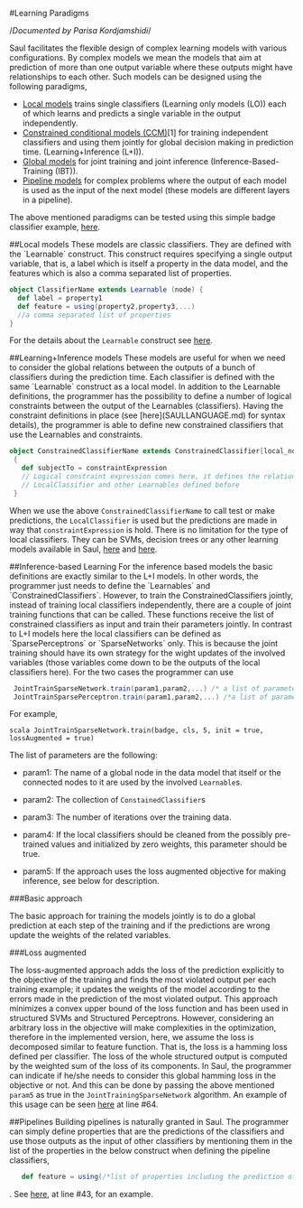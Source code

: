 

#Learning Paradigms

/*Documented by Parisa Kordjamshidi*/

Saul facilitates the flexible design of complex learning models with various configurations.
By complex models we mean the models that aim at prediction of more than one output variable where these outputs might have relationships to each other.
Such models can be designed using the following paradigms,

   * [Local models](#local) trains single classifiers (Learning only models (LO)) each of which learns and predicts a single variable in the output independently.
   * [Constrained conditional models (CCM)](#L+I)[1] for training independent classifiers and using them jointly for global decision making in prediction time. (Learning+Inference (L+I)).
   * [Global models](#IBT) for joint training and joint inference (Inference-Based-Training (IBT)).
   * [Pipeline models](#pipeline) for complex problems where the output of each model is used as the input of the next model (these models are different layers in a pipeline).

The above mentioned paradigms can be tested using this simple badge classifier example, [here](saul-examples/src/main/scala/edu/illinois/cs/cogcomp/saulexamples/Badge/BagesApp.scala).

<a name="local">
##Local models
These models are classic classifiers. They are defined with the `Learnable` construct. This construct requires specifying a single output variable, that is, a label which is itself a property in the data model, and the features which is also a
 comma separated list of properties.

 ```scala
 object ClassifierName extends Learnable (node) {
   def label = property1
   def feature = using(property2,property3,...)
   //a comma separated list of properties
 }
 ```

 For the details about the `Learnable` construct see [here](SAULLANGUAGE.md).

<a name="L+I">
##Learning+Inference models
These models are useful for when we need to consider the global relations between the outputs of a bunch of classifiers during the
prediction time. Each classifier is defined with the same `Learnable` construct as a local model. In addition to the Learnable definitions, the programmer
has the possibility to define a number of logical constraints between the output of the Learnables (classifiers).
Having the constraint definitions in place (see [here](SAULLANGUAGE.md) for syntax details), the programmer is able to define
new constrained classifiers that use the Learnables and constraints.

```scala
object ConstrainedClassifierName extends ConstrainedClassifier[local_node_type,global_node_type](LocalClassifier)
 {
   def subjectTo = constraintExpression
   // Logical constraint expression comes here, it defines the relations between the
   // LocalClassifier and other Learnables defined before
 }
 ```
When we use the above `ConstrainedClassifierName` to call test or make predictions, the `LocalClassifier` is used
but the predictions are made in way that `constraintExpression` is hold. There is no limitation for the type of local classifiers.
They can be SVMs, decision trees or any other learning models available in Saul, [here](https://github.com/IllinoisCogComp/lbjava/blob/master/lbjava/doc/ALGORITHMS.md)
                                                                                  and [here](https://github.com/IllinoisCogComp/saul/blob/master/saul-core/src/main/java/edu/illinois/cs/cogcomp/saul/learn/SaulWekaWrapper.md).

<a name="IBT">
##Inference-based Learning
For the inference based models the basic definitions are exactly similar to the L+I models. In other words, the programmer
just needs to define the `Learnables` and `ConstrainedClassifiers`. However, to train the ConstrainedClassifiers jointly, instead of
training local classifiers independently, there are a couple of joint training functions that can be called.
These functions receive the list of constrained classifiers as input and train their parameters jointly. In contrast to
L+I models here the local classifiers can be defined as `SparsePerceptrons` or `SparseNetworks` only. This is because the
joint training should have its own strategy for the wight updates of the involved variables (those variables come down to be the outputs of the local classifiers here).
For the two cases the programmer can use

```scala
 JointTrainSparseNetwork.train(param1,param2,...) /* a list of parameters go here*/
 JointTrainSparsePerceptron.train(param1,param2,...) /*a list of parameters here*/
```

For example,

 ```scala JointTrainSparseNetwork.train(badge, cls, 5, init = true, lossAugmented = true)```

The list of parameters are the following:

- param1: The name of a global node in the data model that itself or the connected nodes to it are used by the involved `Learnable`s.

- param2: The collection of ```ConstainedClassifier```s

- param3: The number of iterations over the training data.

- param4: If the local classifiers should be cleaned from the possibly pre-trained values and initialized by zero weights, this parameter should be true.

- param5: If the approach uses the loss augmented objective for making inference, see below for description.

###Basic approach

The basic approach for training the models jointly is to do a global prediction at each step of the training and if the
predictions are wrong update the weights of the related variables.

###Loss augmented

The loss-augmented approach adds the loss of the prediction explicitly to the objective of the training and finds the most violated output per each training example;
it updates the weights of the model according to the errors made in the prediction of the most violated output.
This approach minimizes a convex upper bound of the loss function and has been used in structured SVMs and Structured Perceptrons.
 However, considering an arbitrary loss in the objective will make complexities in the optimization, therefore in the implemented version, here, we assume the loss is decomposed similar to
feature function. That is, the loss is a hamming loss defined per classifier. The loss of the whole structured output is computed by the weighted sum of
 the loss of its components.
 In Saul, the programmer can indicate if he/she needs to consider this global hamming loss in the objective or not. And this can be done by passing
 the above mentioned `param5` as true in the `JointTrainingSparseNetwork` algorithm.
 An example of this usage can be seen [here](saul-examples/src/main/scala/edu/illinois/cs/cogcomp/saulexamples/Badge/BagesApp.scala) at line #64.

<a name="pipeline">
##Pipelines
Building pipelines is naturally granted in Saul. The programmer can simply define properties that are the predictions of
the classifiers and use those outputs as the input of other classifiers by mentioning them in the list of the properties in the below construct when defining the
pipeline classifiers,

```scala
   def feature = using(/*list of properties including the prediction of other classifiers.*/)
```
.
See [here](saul-examples/src/main/scala/edu/illinois/cs/cogcomp/saulexamples/Badge/BadgeClassifiers.scala), at line #43, for an example.




